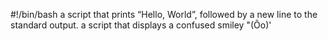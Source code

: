#!/bin/bash
a script that prints “Hello, World”, followed by a new line to the standard output.
a script that displays a confused smiley "(Ôo)'
